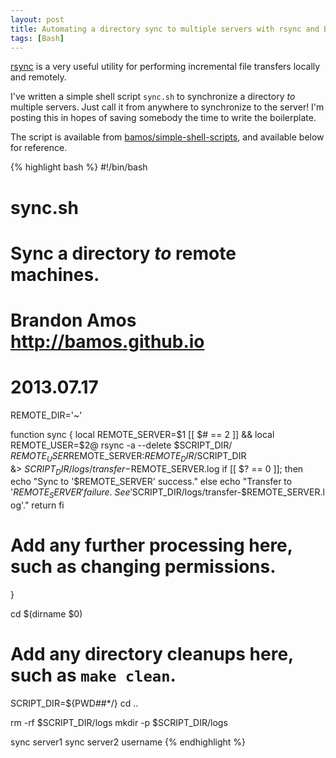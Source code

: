 ```yaml
---
layout: post
title: Automating a directory sync to multiple servers with rsync and Bash.
tags: [Bash]
---
```


[rsync](http://rsync.samba.org/) is a very useful utility for performing
incremental file transfers locally and remotely.

I've written a simple shell script `sync.sh` to
synchronize a directory _to_ multiple servers.
Just call it from anywhere to synchronize to the server!
I'm posting this in hopes of saving somebody the time to write the boilerplate.

The script is available from
[bamos/simple-shell-scripts](https://github.com/bamos/simple-shell-scripts/blob/master/sync.sh),
and available below for reference.

{% highlight bash %}
#!/bin/bash
#
# sync.sh
# Sync a directory *to* remote machines.
#
# Brandon Amos <http://bamos.github.io>
# 2013.07.17

REMOTE_DIR='~'

function sync {
  local REMOTE_SERVER=$1
  [[ $# == 2 ]] && local REMOTE_USER=$2@
  rsync -a --delete $SCRIPT_DIR/ \
    $REMOTE_USER$REMOTE_SERVER:$REMOTE_DIR/$SCRIPT_DIR \
    &> $SCRIPT_DIR/logs/transfer-$REMOTE_SERVER.log
  if [[ $? == 0 ]]; then
    echo "Sync to '$REMOTE_SERVER' success."
  else
    echo "Transfer to '$REMOTE_SERVER' failure. \
     See '$SCRIPT_DIR/logs/transfer-$REMOTE_SERVER.log'."
    return
  fi
  # Add any further processing here, such as changing permissions.
}

cd $(dirname $0)
# Add any directory cleanups here, such as `make clean`.
SCRIPT_DIR=${PWD##*/}
cd ..

rm -rf $SCRIPT_DIR/logs
mkdir -p $SCRIPT_DIR/logs

sync server1
sync server2 username
{% endhighlight %}
